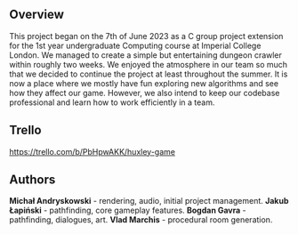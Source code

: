 ## Overview
This project began on the 7th of June 2023 as a C group project extension for the 1st year undergraduate Computing course at Imperial College London.
We managed to create a simple but entertaining dungeon crawler within roughly two weeks. We enjoyed the atmosphere in our team so much that we decided to continue the project at least throughout the summer.
It is now a place where we mostly have fun exploring new algorithms and see how they affect our game. However, we also intend to keep our codebase professional and learn how to work efficiently in a team.

## Trello 
https://trello.com/b/PbHpwAKK/huxley-game

## Authors
**Michał Andryskowski** - rendering, audio, initial project management.
**Jakub Łapiński** - pathfinding, core gameplay features.
**Bogdan Gavra** - pathfinding, dialogues, art.
**Vlad Marchis** - procedural room generation.
